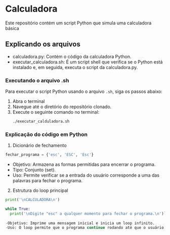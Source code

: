 # Calculadora

Este repositório contém um script Python que simula uma calculadora básica

## Explicando os arquivos

- calculadora.py: Contém o código da calculadora Python.
- executar_calculadora.sh: É um script shell que verifica se o Python está instalado e, em seguida, executa o script da calculadora.py.

### Executando o arquivo .sh

Para executar o script Python usando o arquivo `.sh`, siga os passos abaixo:

1. Abra o terminal
2. Navegue até o diretório do repositório clonado.
3. Execute o seguinte comando no terminal:
   ```bash
   ./executar_calduladora.sh

### Explicação do código em Python

1. Dicionário de fechamento
```python
fechar_programa = {'esc', 'ESC', 'Esc'}
```
- Objetivo: Armazena as formas permitidas para encerrar o programa.
- Tipo: Conjunto (set).
- Uso: Permite verificar se a entrada do usuário corresponde a uma das palavras para fechar o programa.
2. Estrutura do loop principal
  ```python
  print('\nCALCULADORA\n')

while True:
    print('\nDigite "esc" a qualquer momento para fechar o programa.\n')```
    
-Objetivo: Imprime uma mensagem inicial e inicia um loop infinito.
-Uso: O loop permite que o programa continue rodando até que o usuário escolha encerrar.
